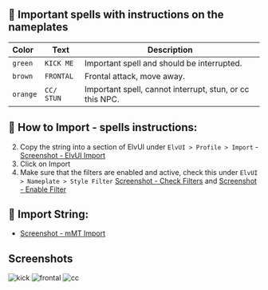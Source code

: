 ## 🌱 Important spells with instructions on the nameplates
| Color     | Text         | Description                                              |
| :-------- | ------------ | -------------------------------------------------------- |
| `green`   | `KICK ME`    | Important spell and should be interrupted.               |
| `brown`   | `FRONTAL`    | Frontal attack, move away.                               |
| `orange`  | `CC/ STUN`   | Important spell, cannot interrupt, stun, or cc this NPC. |



## 📄 How to Import - spells instructions:
2. Copy the string into a section of ElvUI under `ElvUI > Profile > Import` - [Screenshot - ElvUI Import](https://github.com/mBlinkii/MaUI-ElvUI-Profile-Strings/blob/main/Screenshots/elvui.png)
3. Click on Import
4. Make sure that the filters are enabled and active, check this under `ElvUI > Nameplate > Style Filter` [Screenshot - Check Filters](https://github.com/mBlinkii/MaUI-ElvUI-Profile-Strings/blob/main/Screenshots/filter%20list.png) and [Screenshot - Enable Filter](https://github.com/mBlinkii/MaUI-ElvUI-Profile-Strings/blob/main/Screenshots/filter%20enable.png)



## 📄 Import String:
- [Screenshot - mMT Import](https://github.com/mBlinkii/MaUI-ElvUI-Profile-Strings/blob/main/Screenshots/important-spell.png)



## Screenshots
![kick](https://github.com/mBlinkii/MaUI-ElvUI-Profile-Strings/blob/main/Screenshots/spell-kick.png)
![frontal](https://github.com/mBlinkii/MaUI-ElvUI-Profile-Strings/blob/main/Screenshots/spell-frontal.png)
![cc](https://github.com/mBlinkii/MaUI-ElvUI-Profile-Strings/blob/main/Screenshots/spell-cc.png)